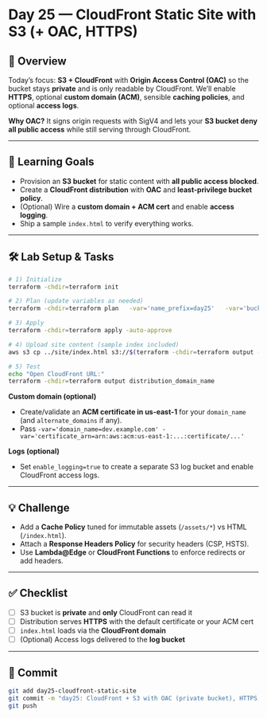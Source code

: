 # Day 25 — CloudFront Static Site with S3 (+ OAC, HTTPS)

## 📖 Overview
Today’s focus: **S3 + CloudFront** with **Origin Access Control (OAC)** so the bucket stays **private** and is only readable by CloudFront. We’ll enable **HTTPS**, optional **custom domain (ACM)**, sensible **caching policies**, and optional **access logs**.

**Why OAC?** It signs origin requests with SigV4 and lets your **S3 bucket deny all public access** while still serving through CloudFront.

---

## 🎯 Learning Goals
- Provision an **S3 bucket** for static content with **all public access blocked**.
- Create a **CloudFront distribution** with **OAC** and **least-privilege bucket policy**.
- (Optional) Wire a **custom domain + ACM cert** and enable **access logging**.
- Ship a sample `index.html` to verify everything works.

---

## 🛠️ Lab Setup & Tasks

```bash
# 1) Initialize
terraform -chdir=terraform init

# 2) Plan (update variables as needed)
terraform -chdir=terraform plan   -var='name_prefix=day25'   -var='bucket_name=day25-static-<uniq>'   -var='default_root_object="index.html"'

# 3) Apply
terraform -chdir=terraform apply -auto-approve

# 4) Upload site content (sample index included)
aws s3 cp ../site/index.html s3://$(terraform -chdir=terraform output -raw site_bucket_name)/index.html

# 5) Test
echo "Open CloudFront URL:"
terraform -chdir=terraform output distribution_domain_name
```

**Custom domain (optional)**
- Create/validate an **ACM certificate in us-east-1** for your `domain_name` (and `alternate_domains` if any).
- Pass `-var='domain_name=dev.example.com' -var='certificate_arn=arn:aws:acm:us-east-1:...:certificate/...'`

**Logs (optional)**
- Set `enable_logging=true` to create a separate S3 log bucket and enable CloudFront access logs.

---

## 💡 Challenge
- Add a **Cache Policy** tuned for immutable assets (`/assets/*`) vs HTML (`/index.html`).  
- Attach a **Response Headers Policy** for security headers (CSP, HSTS).  
- Use **Lambda@Edge** or **CloudFront Functions** to enforce redirects or add headers.

---

## ✅ Checklist
- [ ] S3 bucket is **private** and **only** CloudFront can read it  
- [ ] Distribution serves **HTTPS** with the default certificate or your ACM cert  
- [ ] `index.html` loads via the **CloudFront domain**  
- [ ] (Optional) Access logs delivered to the **log bucket**

---

## 📌 Commit
```bash
git add day25-cloudfront-static-site
git commit -m "day25: CloudFront + S3 with OAC (private bucket), HTTPS, optional domain/logging"
git push
```
